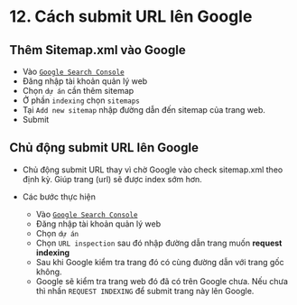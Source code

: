 # 12. Cách submit URL lên Google

## Thêm Sitemap.xml vào Google

-   Vào [`Google Search Console`](https://search.google.com/search-console/)
-   Đăng nhập tài khoản quản lý web
-   Chọn `dự án` cần thêm sitemap
-   Ở phần `indexing` chọn `sitemaps`
-   Tại `Add new sitemap` nhập đường dẫn đến sitemap của trang web.
-   Submit

## Chủ động submit URL lên Google

-   Chủ động submit URL thay vì chờ Google vào check sitemap.xml theo định kỳ. Giúp trang (url) sẽ được index sớm hơn.

-   Các bước thực hiện
    -   Vào [`Google Search Console`](https://search.google.com/search-console/)
    -   Đăng nhập tài khoản quản lý web
    -   Chọn `dự án`
    -   Chọn `URL inspection` sau đó nhập đường dẫn trang muốn **request indexing**
    -   Sau khi Google kiểm tra trang đó có cùng đường dẫn với trang gốc không.
    -   Google sẽ kiểm tra trang web đó đã có trên Google chưa. Nếu chưa thì nhấn `REQUEST INDEXING` để submit trang này lên Google.
